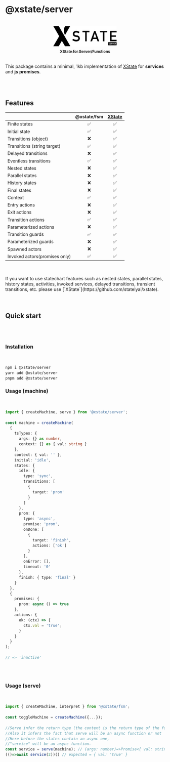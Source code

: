 # @xstate/server

<p align="center">
  <a href="https://xstate.js.org">
  <br />
  <img src="./xstate_server.png" alt="XState FSM" width="200"/>
  <br />
    <sub><strong>XState for Server/Functions</strong></sub>
  <br />
  <br />
  </a>
</p>

This package contains a minimal, 1kb implementation of [XState](https://github.com/statelyai/xstate) for **services** and **js** **promises**.

<!-- - [Read the full documentation in the XState docs](https://xstate.js.org/docs/packages/xstate-fsm/).
- [Read our contribution guidelines](https://github.com/statelyai/xstate/blob/main/CONTRIBUTING.md). -->
<br/>
<br/>

## Features

|                               | **@xstate/fsm** | [XState](https://github.com/statelyai/xstate) |
| ----------------------------- | :-------------: | :-------------------------------------------: |
| Finite states                 |       ✅        |                      ✅                       |
| Initial state                 |       ✅        |                      ✅                       |
| Transitions (object)          |       ❌        |                      ✅                       |
| Transitions (string target)   |       ✅        |                      ✅                       |
| Delayed transitions           |       ❌        |                      ✅                       |
| Eventless transitions         |       ✅        |                      ✅                       |
| Nested states                 |       ❌        |                      ✅                       |
| Parallel states               |       ❌        |                      ✅                       |
| History states                |       ❌        |                      ✅                       |
| Final states                  |       ❌        |                      ✅                       |
| Context                       |       ✅        |                      ✅                       |
| Entry actions                 |       ❌        |                      ✅                       |
| Exit actions                  |       ❌        |                      ✅                       |
| Transition actions            |       ✅        |                      ✅                       |
| Parameterized actions         |       ❌        |                      ✅                       |
| Transition guards             |       ✅        |                      ✅                       |
| Parameterized guards          |       ❌        |                      ✅                       |
| Spawned actors                |       ❌        |                      ✅                       |
| Invoked actors(promises only) |       ✅        |                      ✅                       |

<br/>
<br/>
If you want to use statechart features such as nested states, parallel states, history states, activities, invoked services, delayed transitions, transient transitions, etc. please use [`XState`](https://github.com/statelyai/xstate).
<br/>
<br/>
<br/>

## Quick start

<br/>
<br/>

### Installation

<br/>

```bash
npm i @xstate/server
yarn add @xstate/server
pnpm add @xstate/server
```

### Usage (machine)

<br/>

```ts
import { createMachine, serve } from '@xstate/server';

const machine = createMachine(
  {
    tsTypes: {
      args: {} as number,
      context: {} as { val: string }
    },
    context: { val: '' },
    initial: 'idle',
    states: {
      idle: {
        type: 'sync',
        transitions: [
          {
            target: 'prom'
          }
        ]
      },
      prom: {
        type: 'async',
        promise: 'prom',
        onDone: [
          {
            target: 'finish',
            actions: ['ok']
          }
        ],
        onError: [],
        timeout: '0'
      },
      finish: { type: 'final' }
    }
  },
  {
    promises: {
      prom: async () => true
    },
    actions: {
      ok: (ctx) => {
        ctx.val = 'true';
      }
    }
  }
);

// => 'inactive'
```

<br/>
<br/>

### Usage (serve)

<br/>

```ts
import { createMachine, interpret } from '@xstate/fsm';

const toggleMachine = createMachine({...});

//Serve infer the return type (the context is the return type of the function)
//Also it infers the fact that serve will be an async function or not
//Here before the states contain an async one,
//"service" will be an async function.
const service = serve(machine); // (args: number)=>Promise<{ val: string }>
(()=>await service(2))() // expected = { val: 'true' }
```
